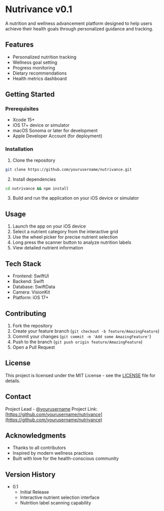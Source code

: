 # Nutrivance v0.1

A nutrition and wellness advancement platform designed to help users achieve their health goals through personalized guidance and tracking.

## Features

- Personalized nutrition tracking
- Wellness goal setting
- Progress monitoring
- Dietary recommendations
- Health metrics dashboard

## Getting Started

### Prerequisites

- Xcode 15+
- iOS 17+ device or simulator
- macOS Sonoma or later for development
- Apple Developer Account (for deployment)

### Installation

1. Clone the repository
```bash
git clone https://github.com/yourusername/nutrivance.git
```
2. Install dependencies
```bash
cd nutrivance && npm install
```
3. Build and run the application on your iOS device or simulator

## Usage

1. Launch the app on your iOS device
2. Select a nutrient category from the interactive grid
3. Use the wheel picker for precise nutrient selection
4. Long press the scanner button to analyze nutrition labels
5. View detailed nutrient information

## Tech Stack

- Frontend: SwiftUI
- Backend: Swift
- Database: SwiftData
- Camera: VisionKit
- Platform: iOS 17+

## Contributing

1. Fork the repository
2. Create your feature branch (`git checkout -b feature/AmazingFeature`)
3. Commit your changes (`git commit -m 'Add some AmazingFeature'`)
4. Push to the branch (`git push origin feature/AmazingFeature`)
5. Open a Pull Request

## License

This project is licensed under the MIT License - see the [LICENSE](LICENSE) file for details.

## Contact

Project Lead - [@yourusername](https://twitter.com/yourusername)
Project Link: [https://github.com/yourusername/nutrivance](https://github.com/yourusername/nutrivance)

## Acknowledgments

- Thanks to all contributors
- Inspired by modern wellness practices
- Built with love for the health-conscious community

## Version History

- 0.1
  - Initial Release
  - Interactive nutrient selection interface
  - Nutrition label scanning capability

